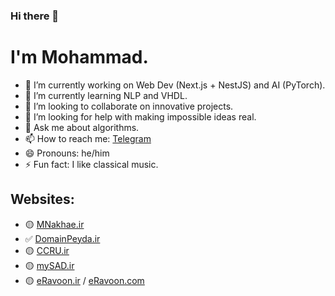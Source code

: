 ### Hi there 👋
# I'm Mohammad.

<!--
**MNakhaeiR/MNakhaeiR** is a ✨ _special_ ✨ repository because its `README.md` (this file) appears on your GitHub profile.

Here are some ideas to get you started:
-->

- 🔭 I’m currently working on Web Dev (Next.js + NestJS) and AI (PyTorch).
- 🌱 I’m currently learning NLP and VHDL.
- 👯 I’m looking to collaborate on innovative projects.
- 🤔 I’m looking for help with making impossible ideas real.
- 💬 Ask me about algorithms.
- 📫 How to reach me: [Telegram](https://t.me/MNakhaeiR)
- 😄 Pronouns: he/him
- ⚡ Fun fact: I like classical music.

## Websites:
- 🟡 [MNakhae.ir](https://MNakhae.ir)
- ✅ [DomainPeyda.ir](https://DomainPeyda.ir)
- 🟡 [CCRU.ir](https://CCRU.ir)
- 🟡 [mySAD.ir](https://mySAD.ir)
- 🟡 [eRavoon.ir](https://eRavoon.ir) / [eRavoon.com](https://eRavoon.com)
